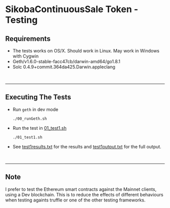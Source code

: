 # SikobaContinuousSale Token - Testing

## Requirements

* The tests works on OS/X. Should work in Linux. May work in Windows with Cygwin
* Geth/v1.6.0-stable-facc47cb/darwin-amd64/go1.8.1
* Solc 0.4.9+commit.364da425.Darwin.appleclang

<br />

<hr />

## Executing The Tests

* Run `geth` in dev mode

      ./00_runGeth.sh

* Run the test in [01_test1.sh](01_test1.sh)

      ./01_test1.sh

* See  [test1results.txt](test1results.txt) for the results and [test1output.txt](test1output.txt) for the full output.

<br />

<hr />

## Note

I prefer to test the Ethereum smart contracts against the Mainnet clients, using a Dev blockchain. This is to reduce the effects of different behaviours when testing againts truffle or one of the other testing frameworks.